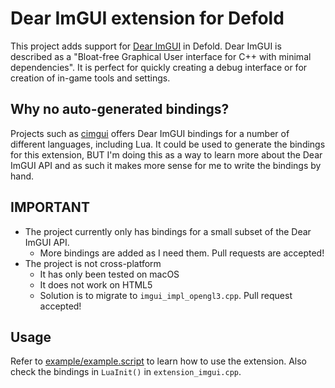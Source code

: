 # Dear ImGUI extension for Defold
This project adds support for [Dear ImGUI](https://github.com/ocornut/imgui) in Defold. Dear ImGUI is described as a "Bloat-free Graphical User interface for C++ with minimal dependencies". It is perfect for quickly creating a debug interface or for creation of in-game tools and settings.

## Why no auto-generated bindings?
Projects such as [cimgui](https://github.com/cimgui/cimgui) offers Dear ImGUI bindings for a number of different languages, including Lua. It could be used  to generate the bindings for this extension, BUT I'm doing this as a way to learn more about the Dear ImGUI API and as such it makes more sense for me to write the bindings by hand.

## IMPORTANT
* The project currently only has bindings for a small subset of the Dear ImGUI API.
  * More bindings are added as I need them. Pull requests are accepted!
* The project is not cross-platform
  * It has only been tested on macOS
  * It does not work on HTML5
  * Solution is to migrate to `imgui_impl_opengl3.cpp`. Pull request accepted!

## Usage
Refer to [example/example.script](/example/example.script) to learn how to use the extension. Also check the bindings in `LuaInit()` in `extension_imgui.cpp`.
